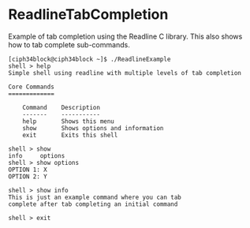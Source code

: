 # ReadlineTabCompletion
Example of tab completion using the Readline C library.  This also shows how to tab complete sub-commands.

```
[ciph34block@ciph34block ~]$ ./ReadlineExample 
shell > help 
Simple shell using readline with multiple levels of tab completion

Core Commands
=============

    Command    Description
    -------    -----------
    help       Shows this menu
    show       Shows options and information
    exit       Exits this shell

shell > show 
info     options  
shell > show options 
OPTION 1: X
OPTION 2: Y

shell > show info 
This is just an example command where you can tab
complete after tab completing an initial command

shell > exit
```